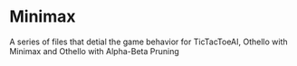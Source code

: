 # Minimax
A series of files that detial the game behavior for TicTacToeAI, Othello with Minimax and Othello with Alpha-Beta Pruning
